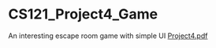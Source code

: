 # CS121_Project4_Game
An interesting escape room game with simple UI
[Project4.pdf](https://github.com/Elle-Wen/CS121_Project4_Game/files/9562962/Project4.pdf)
